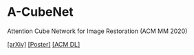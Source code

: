 # A-CubeNet
Attention Cube Network for Image Restoration (ACM MM 2020)

[[arXiv]](https://arxiv.org/pdf/2009.05907.pdf)
[[Poster]](https://github.com/YCHang686/A-CubeNet/blob/main/A-CubeNet.pdf)
[[ACM DL]](https://dl.acm.org/doi/10.1145/3394171.3413564)
